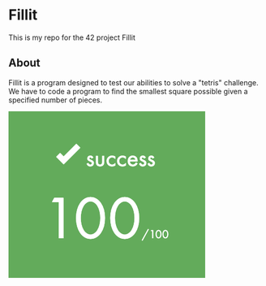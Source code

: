 # Fillit
This is my repo for the 42 project Fillit

## About
Fillit is a program designed to test our abilities to solve a "tetris" challenge. We have to code a program to find the smallest square possible given a specified number of pieces.

![](<fillit_grade.png>)
